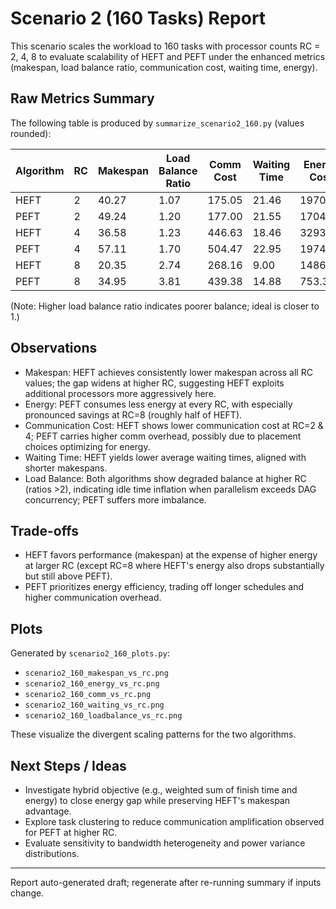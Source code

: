 # Scenario 2 (160 Tasks) Report

This scenario scales the workload to 160 tasks with processor counts RC = 2, 4, 8 to evaluate scalability of HEFT and PEFT under the enhanced metrics (makespan, load balance ratio, communication cost, waiting time, energy).

## Raw Metrics Summary
The following table is produced by `summarize_scenario2_160.py` (values rounded):

| Algorithm | RC | Makespan | Load Balance Ratio | Comm Cost | Waiting Time | Energy Cost |
|-----------|----|----------|--------------------|-----------|--------------|-------------|
| HEFT | 2 | 40.27 | 1.07 | 175.05 | 21.46 | 1970.49 |
| PEFT | 2 | 49.24 | 1.20 | 177.00 | 21.55 | 1704.31 |
| HEFT | 4 | 36.58 | 1.23 | 446.63 | 18.46 | 3293.17 |
| PEFT | 4 | 57.11 | 1.70 | 504.47 | 22.95 | 1974.98 |
| HEFT | 8 | 20.35 | 2.74 | 268.16 | 9.00 | 1486.17 |
| PEFT | 8 | 34.95 | 3.81 | 439.38 | 14.88 | 753.36 |

(Note: Higher load balance ratio indicates poorer balance; ideal is closer to 1.)

## Observations
- Makespan: HEFT achieves consistently lower makespan across all RC values; the gap widens at higher RC, suggesting HEFT exploits additional processors more aggressively here.
- Energy: PEFT consumes less energy at every RC, with especially pronounced savings at RC=8 (roughly half of HEFT).
- Communication Cost: HEFT shows lower communication cost at RC=2 & 4; PEFT carries higher comm overhead, possibly due to placement choices optimizing for energy.
- Waiting Time: HEFT yields lower average waiting times, aligned with shorter makespans.
- Load Balance: Both algorithms show degraded balance at higher RC (ratios >2), indicating idle time inflation when parallelism exceeds DAG concurrency; PEFT suffers more imbalance.

## Trade-offs
- HEFT favors performance (makespan) at the expense of higher energy at larger RC (except RC=8 where HEFT's energy also drops substantially but still above PEFT).
- PEFT prioritizes energy efficiency, trading off longer schedules and higher communication overhead.

## Plots
Generated by `scenario2_160_plots.py`:
- `scenario2_160_makespan_vs_rc.png`
- `scenario2_160_energy_vs_rc.png`
- `scenario2_160_comm_vs_rc.png`
- `scenario2_160_waiting_vs_rc.png`
- `scenario2_160_loadbalance_vs_rc.png`

These visualize the divergent scaling patterns for the two algorithms.

## Next Steps / Ideas
- Investigate hybrid objective (e.g., weighted sum of finish time and energy) to close energy gap while preserving HEFT's makespan advantage.
- Explore task clustering to reduce communication amplification observed for PEFT at higher RC.
- Evaluate sensitivity to bandwidth heterogeneity and power variance distributions.

---
Report auto-generated draft; regenerate after re-running summary if inputs change.
